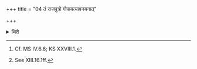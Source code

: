 +++
title = "04 तं राजपुत्रो गोपायत्यावनयनात्"

+++

<details><summary>थिते</summary>

4. A prince protects[^1] it until the time of its pouring down.[^2]  

[^1]: Cf. MS IV.6.6; KS XXVIII.1.  

[^2]: See XIII.16.1ff.  
</details>
